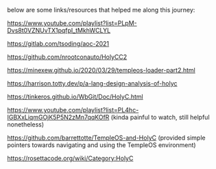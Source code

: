 below are some links/resources that helped me along this journey:

https://www.youtube.com/playlist?list=PLpM-Dvs8t0VZNUvTX1pqfpI_tMkhWCLYL

https://gitlab.com/tsoding/aoc-2021

https://github.com/nrootconauto/HolyCC2

https://minexew.github.io/2020/03/29/templeos-loader-part2.html

https://harrison.totty.dev/p/a-lang-design-analysis-of-holyc

https://tinkeros.github.io/WbGit/Doc/HolyC.html

https://www.youtube.com/playlist?list=PL4hc-IGBXxLiqmGOjK5P5N2zMn7qqKOfR (kinda painful to watch, still helpful nonetheless)

https://github.com/barrettotte/TempleOS-and-HolyC (provided simple pointers towards navigating and using the TempleOS environment)

https://rosettacode.org/wiki/Category:HolyC
